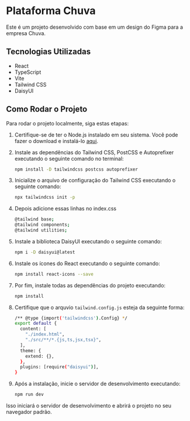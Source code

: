 # Plataforma Chuva

Este é um projeto desenvolvido com base em um design do Figma para a empresa Chuva.

## Tecnologias Utilizadas

- React
- TypeScript
- Vite
- Tailwind CSS
- DaisyUI

## Como Rodar o Projeto

Para rodar o projeto localmente, siga estas etapas:

1. Certifique-se de ter o Node.js instalado em seu sistema. Você pode fazer o download e instalá-lo [aqui](https://nodejs.org/).

2. Instale as dependências do Tailwind CSS, PostCSS e Autoprefixer executando o seguinte comando no terminal:

   ```bash
   npm install -D tailwindcss postcss autoprefixer
   ```

3. Inicialize o arquivo de configuração do Tailwind CSS executando o seguinte comando:

   ```bash
   npx tailwindcss init -p
   ```

4. Depois adicione essas linhas no index.css

   ```bash
   @tailwind base;
   @tailwind components;
   @tailwind utilities;
   ```

5. Instale a biblioteca DaisyUI executando o seguinte comando:

   ```bash
   npm i -D daisyui@latest
   ```

6. Instale os ícones do React executando o seguinte comando:

   ```bash
   npm install react-icons --save
   ```

7. Por fim, instale todas as dependências do projeto executando:

   ```bash
   npm install
   ```

8. Certifique que o arquvio `tailwind.config.js` esteja da seguinte forma:

   ```bash
   /** @type {import('tailwindcss').Config} */
   export default {
     content: [
       "./index.html",
       "./src/**/*.{js,ts,jsx,tsx}",
     ],
     theme: {
       extend: {},
     },
     plugins: [require("daisyui")],
   }
   ```

9. Após a instalação, inicie o servidor de desenvolvimento executando:

   ```bash
   npm run dev
   ```

Isso iniciará o servidor de desenvolvimento e abrirá o projeto no seu navegador padrão.
